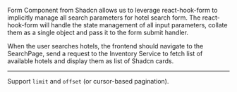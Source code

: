 
Form Component from Shadcn allows us to leverage react-hook-form to implicitly manage all search parameters for hotel search form. The react-hook-form will handle the state management of all input parameters, collate them as a single object and pass it to the form submit handler.

When the user searches hotels, the frontend should navigate to the SearchPage, send a request to the Inventory Service to fetch list of available hotels and display them as list of Shadcn cards.

---
Support `limit` and `offset` (or cursor-based pagination).